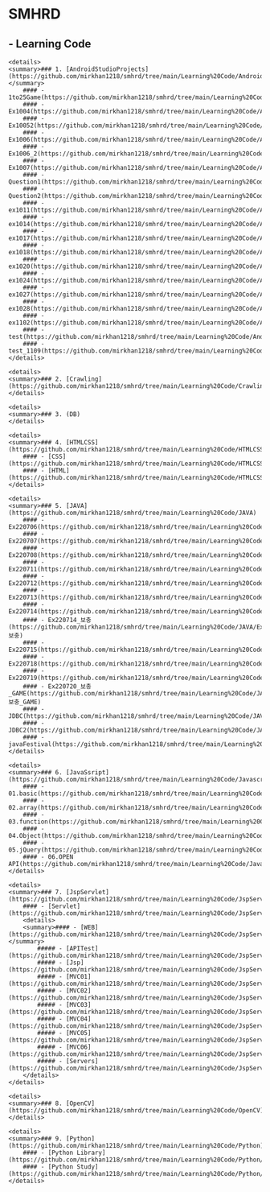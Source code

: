 # SMHRD

## - Learning Code
    <details>
    <summary>### 1. [AndroidStudioProjects](https://github.com/mirkhan1218/smhrd/tree/main/Learning%20Code/AndroidStudioProjects)</summary>
        #### - 1to25Game(https://github.com/mirkhan1218/smhrd/tree/main/Learning%20Code/AndroidStudioProjects/1to25Game)
        #### - Ex1004(https://github.com/mirkhan1218/smhrd/tree/main/Learning%20Code/AndroidStudioProjects/Ex1004)
        #### - Ex10052(https://github.com/mirkhan1218/smhrd/tree/main/Learning%20Code/AndroidStudioProjects/Ex10052)
        #### - Ex1006(https://github.com/mirkhan1218/smhrd/tree/main/Learning%20Code/AndroidStudioProjects/Ex1006)
        #### - Ex1006_2(https://github.com/mirkhan1218/smhrd/tree/main/Learning%20Code/AndroidStudioProjects/Ex1006_2)
        #### - Ex1007(https://github.com/mirkhan1218/smhrd/tree/main/Learning%20Code/AndroidStudioProjects/Ex1007)
        #### - Question1(https://github.com/mirkhan1218/smhrd/tree/main/Learning%20Code/AndroidStudioProjects/Question1)
        #### - Question2(https://github.com/mirkhan1218/smhrd/tree/main/Learning%20Code/AndroidStudioProjects/Question2)
        #### - ex1011(https://github.com/mirkhan1218/smhrd/tree/main/Learning%20Code/AndroidStudioProjects/ex1011)
        #### - ex1014(https://github.com/mirkhan1218/smhrd/tree/main/Learning%20Code/AndroidStudioProjects/ex1014)
        #### - ex1017(https://github.com/mirkhan1218/smhrd/tree/main/Learning%20Code/AndroidStudioProjects/ex1017)
        #### - ex1018(https://github.com/mirkhan1218/smhrd/tree/main/Learning%20Code/AndroidStudioProjects/ex1018)
        #### - ex1020(https://github.com/mirkhan1218/smhrd/tree/main/Learning%20Code/AndroidStudioProjects/ex1020)
        #### - ex1024(https://github.com/mirkhan1218/smhrd/tree/main/Learning%20Code/AndroidStudioProjects/ex1024)
        #### - ex1027(https://github.com/mirkhan1218/smhrd/tree/main/Learning%20Code/AndroidStudioProjects/ex1027)
        #### - ex1028(https://github.com/mirkhan1218/smhrd/tree/main/Learning%20Code/AndroidStudioProjects/ex1028)
        #### - ex1102(https://github.com/mirkhan1218/smhrd/tree/main/Learning%20Code/AndroidStudioProjects/ex1102)
        #### - test(https://github.com/mirkhan1218/smhrd/tree/main/Learning%20Code/AndroidStudioProjects/test)
        #### - test_1109(https://github.com/mirkhan1218/smhrd/tree/main/Learning%20Code/AndroidStudioProjects/test_1109)
    </details>

    <details>
    <summary>### 2. [Crawling](https://github.com/mirkhan1218/smhrd/tree/main/Learning%20Code/Crawling)
    </details>

    <details>
    <summary>### 3. (DB)
    </details>

    <details>
    <summary>### 4. [HTMLCSS](https://github.com/mirkhan1218/smhrd/tree/main/Learning%20Code/HTMLCSS)
        #### - [CSS](https://github.com/mirkhan1218/smhrd/tree/main/Learning%20Code/HTMLCSS/CSS)
        #### - [HTML](https://github.com/mirkhan1218/smhrd/tree/main/Learning%20Code/HTMLCSS/HTML)
    </details>

    <details>
    <summary>### 5. [JAVA](https://github.com/mirkhan1218/smhrd/tree/main/Learning%20Code/JAVA)
        #### - Ex220706(https://github.com/mirkhan1218/smhrd/tree/main/Learning%20Code/JAVA/Ex220706)
        #### - Ex220707(https://github.com/mirkhan1218/smhrd/tree/main/Learning%20Code/JAVA/Ex220707)
        #### - Ex220708(https://github.com/mirkhan1218/smhrd/tree/main/Learning%20Code/JAVA/Ex220708)
        #### - Ex220711(https://github.com/mirkhan1218/smhrd/tree/main/Learning%20Code/JAVA/Ex220711)
        #### - Ex220712(https://github.com/mirkhan1218/smhrd/tree/main/Learning%20Code/JAVA/Ex220712)
        #### - Ex220713(https://github.com/mirkhan1218/smhrd/tree/main/Learning%20Code/JAVA/Ex220713)
        #### - Ex220714(https://github.com/mirkhan1218/smhrd/tree/main/Learning%20Code/JAVA/Ex220714)
        #### - Ex220714_보충(https://github.com/mirkhan1218/smhrd/tree/main/Learning%20Code/JAVA/Ex220714_보충)
        #### - Ex220715(https://github.com/mirkhan1218/smhrd/tree/main/Learning%20Code/JAVA/Ex220715)
        #### - Ex220718(https://github.com/mirkhan1218/smhrd/tree/main/Learning%20Code/JAVA/Ex220718)
        #### - Ex220719(https://github.com/mirkhan1218/smhrd/tree/main/Learning%20Code/JAVA/Ex220719)
        #### - Ex220720_보충_GAME(https://github.com/mirkhan1218/smhrd/tree/main/Learning%20Code/JAVA/Ex220720_보충_GAME)
        #### - JDBC(https://github.com/mirkhan1218/smhrd/tree/main/Learning%20Code/JAVA/JDBC)
        #### - JDBC2(https://github.com/mirkhan1218/smhrd/tree/main/Learning%20Code/JAVA/JDBC2)
        #### - javaFestival(https://github.com/mirkhan1218/smhrd/tree/main/Learning%20Code/JAVA/javaFestival)
    </details>

    <details>
    <summary>### 6. [JavaSsript](https://github.com/mirkhan1218/smhrd/tree/main/Learning%20Code/Javascript)
        #### - 01.basic(https://github.com/mirkhan1218/smhrd/tree/main/Learning%20Code/Javascript/01.basic)
        #### - 02.array(https://github.com/mirkhan1218/smhrd/tree/main/Learning%20Code/Javascript/02.array)
        #### - 03.function(https://github.com/mirkhan1218/smhrd/tree/main/Learning%20Code/Javascript/03.function)
        #### - 04.Object(https://github.com/mirkhan1218/smhrd/tree/main/Learning%20Code/Javascript/04.Object)
        #### - 05.jQuery(https://github.com/mirkhan1218/smhrd/tree/main/Learning%20Code/Javascript/05.jQuery)
        #### - 06.OPEN API(https://github.com/mirkhan1218/smhrd/tree/main/Learning%20Code/Javascript/06.OPEN%20API)
    </details>

    <details>
    <summary>### 7. [JspServlet](https://github.com/mirkhan1218/smhrd/tree/main/Learning%20Code/JspServlet)
        #### - [Servlet](https://github.com/mirkhan1218/smhrd/tree/main/Learning%20Code/JspServlet/Servlet)
		<details>
        <summary>#### - [WEB](https://github.com/mirkhan1218/smhrd/tree/main/Learning%20Code/JspServlet/Web)</summary>
            ##### - [APITest](https://github.com/mirkhan1218/smhrd/tree/main/Learning%20Code/JspServlet/Web/APITest)
            ##### - [Jsp](https://github.com/mirkhan1218/smhrd/tree/main/Learning%20Code/JspServlet/Web/Jsp)
            ##### - [MVC01](https://github.com/mirkhan1218/smhrd/tree/main/Learning%20Code/JspServlet/Web/MVC01)
            ##### - [MVC02](https://github.com/mirkhan1218/smhrd/tree/main/Learning%20Code/JspServlet/Web/MVC02)
            ##### - [MVC03](https://github.com/mirkhan1218/smhrd/tree/main/Learning%20Code/JspServlet/Web/MVC03)
            ##### - [MVC04](https://github.com/mirkhan1218/smhrd/tree/main/Learning%20Code/JspServlet/Web/MVC04)
            ##### - [MVC05](https://github.com/mirkhan1218/smhrd/tree/main/Learning%20Code/JspServlet/Web/MVC05)
            ##### - [MVC06](https://github.com/mirkhan1218/smhrd/tree/main/Learning%20Code/JspServlet/Web/MVC06)
            ##### - [Servers](https://github.com/mirkhan1218/smhrd/tree/main/Learning%20Code/JspServlet/Web/Servers)
        </details>
    </details>

    <details>
    <summary>### 8. [OpenCV](https://github.com/mirkhan1218/smhrd/tree/main/Learning%20Code/OpenCV)
    </details>

    <details>
    <summary>### 9. [Python](https://github.com/mirkhan1218/smhrd/tree/main/Learning%20Code/Python)
        #### - [Python Library](https://github.com/mirkhan1218/smhrd/tree/main/Learning%20Code/Python/Python%20Library)
        #### - [Python Study](https://github.com/mirkhan1218/smhrd/tree/main/Learning%20Code/Python/Python%20Study)
    </details>
